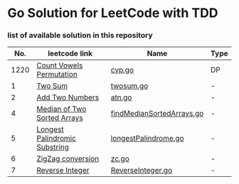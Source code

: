 # Go Solution for LeetCode with TDD

### list of available solution in this repository
 No. | leetcode link | Name | Type |
--- | --- | --- | ---
1220 | [Count Vowels Permutation](https://leetcode.com/problems/count-vowels-permutation) |  [cvp.go](Problems/cvp/cvp.go) | DP
1 | [Two Sum](https://leetcode.com/problems/two-sum) | [twosum.go](Problems/TwoSum/twosum.go) | -
2 | [Add Two Numbers](https://leetcode.com/problems/add-two-numbers/) | [atn.go](PProblems/addTwoNumbers/atn.go) | -
4 | [Median of Two Sorted Arrays](https://leetcode.com/problems/median-of-two-sorted-arrays/) | [findMedianSortedArrays.go](Problems/findMedianSortedArrays/findMedianSortedArrays.go) | -
5 | [Longest Palindromic Substring](https://leetcode.com/problems/longest-palindromic-substring/m) | [longestPalindrome.go](Problems/longestPalindrome/longestPalindrome.go) | -
6 | [ZigZag conversion](https://leetcode.com/problems/zigzag-conversion/description/) | [zc.go](Problems/ZigzagConversion/zc.go) | -
7 | [Reverse Integer](https://leetcode.com/problems/reverse-integer/description/) | [ReverseInteger.go](Problems/ReverseInteger/ReverseInteger.goo) | -


